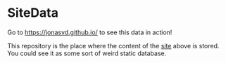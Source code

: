 # SiteData

Go to https://jonasvd.github.io/ to see this data in action!

This repository is the place where the content of the [site](https://jonasvd.github.io/) above is stored. You could see it as some sort of weird static database.

